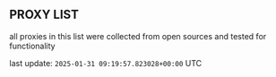 ## PROXY LIST

all proxies in this list were collected from open sources and tested for functionality

last update: `2025-01-31 09:19:57.823028+00:00` UTC